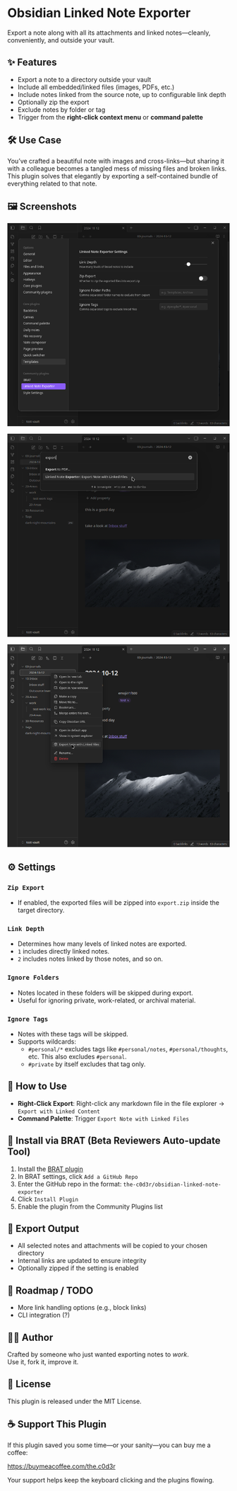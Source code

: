 # Obsidian Linked Note Exporter

Export a note along with all its attachments and linked notes—cleanly, conveniently, and outside your vault.

## ✨ Features

- Export a note to a directory outside your vault
- Include all embedded/linked files (images, PDFs, etc.)
- Include notes linked from the source note, up to configurable link depth
- Optionally zip the export
- Exclude notes by folder or tag
- Trigger from the **right-click context menu** or **command palette**

## 🛠️ Use Case

You’ve crafted a beautiful note with images and cross-links—but sharing it with a colleague becomes a tangled mess of missing files and broken links. This plugin solves that elegantly by exporting a self-contained bundle of everything related to that note.

## 🖼️ Screenshots
![Configuration options](assets/config.png)

![Command Palette](assets/command-palette.png)

![File Menu](assets/file-menu.png)


## ⚙️ Settings

### `Zip Export`
- If enabled, the exported files will be zipped into `export.zip` inside the target directory.

### `Link Depth`
- Determines how many levels of linked notes are exported.
- `1` includes directly linked notes.
- `2` includes notes linked by those notes, and so on.

### `Ignore Folders`
- Notes located in these folders will be skipped during export.
- Useful for ignoring private, work-related, or archival material.

### `Ignore Tags`
- Notes with these tags will be skipped.
- Supports wildcards:  
  - `#personal/*` excludes tags like `#personal/notes`, `#personal/thoughts`, etc. This also excludes `#personal`.
  - `#private` by itself excludes that tag only.

## 🧭 How to Use

- **Right-Click Export**: Right-click any markdown file in the file explorer → `Export with Linked Content`
- **Command Palette**: Trigger `Export Note with Linked Files`

## 🧪 Install via BRAT (Beta Reviewers Auto-update Tool)

1. Install the [BRAT plugin](https://github.com/TfTHacker/obsidian42-brat)
2. In BRAT settings, click `Add a GitHub Repo`
3. Enter the GitHub repo in the format: `the-c0d3r/obsidian-linked-note-exporter`  
4. Click `Install Plugin`  
5. Enable the plugin from the Community Plugins list

## 📁 Export Output

- All selected notes and attachments will be copied to your chosen directory
- Internal links are updated to ensure integrity
- Optionally zipped if the setting is enabled

## 📌 Roadmap / TODO

- More link handling options (e.g., block links)
- CLI integration (?)

## 🧑‍💻 Author

Crafted by someone who just wanted exporting notes to *work*.  
Use it, fork it, improve it.

## 📄 License

This plugin is released under the MIT License.


## ☕ Support This Plugin

If this plugin saved you some time—or your sanity—you can buy me a coffee: 

https://buymeacoffee.com/the.c0d3r

Your support helps keep the keyboard clicking and the plugins flowing.
